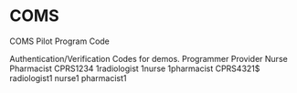 COMS
====

COMS Pilot Program Code


Authentication/Verification Codes for demos.
Programmer	Provider	Nurse	Pharmacist
CPRS1234	1radiologist	1nurse	1pharmacist
CPRS4321$	radiologist1	nurse1	pharmacist1